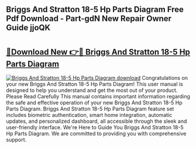 ## Briggs And Stratton 18-5 Hp Parts Diagram Free Pdf Download - Part-gdN New Repair Owner Guide jjoQK

# <h2><a href="http://dfmz7rw.blite.top/?on=Briggs+And+Stratton+18-5+Hp+Parts+Diagram">🔗Download New 👉🔴 Briggs And Stratton 18-5 Hp Parts Diagram</a></h2>

[![Briggs And Stratton 18-5 Hp Parts Diagram download](https://i.imgur.com/lujVjoI.png)](http://dfmz7rw.blite.top/?on=Briggs+And+Stratton+18-5+Hp+Parts+Diagram)
Congratulations on your new Briggs And Stratton 18-5 Hp Parts Diagram! This user manual is designed to help you understand and get the most out of your product. Please Read Carefully This manual contains important information regarding the safe and effective operation of your new Briggs And Stratton 18-5 Hp Parts Diagram. Briggs And Stratton 18-5 Hp Parts Diagram feature set includes biometric authentication, smart home integration, automatic updates, and personalized dashboard, all accessible through the sleek and user-friendly interface. We're Here to Guide You Briggs And Stratton 18-5 Hp Parts Diagram. We are committed to providing you with comprehensive support.
